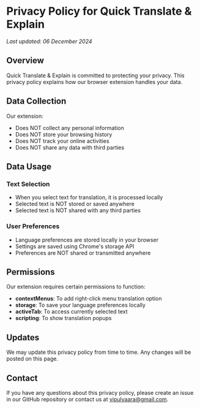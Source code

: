 # Privacy Policy for Quick Translate & Explain

*Last updated: 06 December 2024*

## Overview
Quick Translate & Explain is committed to protecting your privacy. This privacy policy explains how our browser extension handles your data.

## Data Collection
Our extension:
- Does NOT collect any personal information
- Does NOT store your browsing history
- Does NOT track your online activities
- Does NOT share any data with third parties

## Data Usage
### Text Selection
- When you select text for translation, it is processed locally
- Selected text is NOT stored or saved anywhere
- Selected text is NOT shared with any third parties

### User Preferences
- Language preferences are stored locally in your browser
- Settings are saved using Chrome's storage API
- Preferences are NOT shared or transmitted anywhere

## Permissions
Our extension requires certain permissions to function:
- **contextMenus**: To add right-click menu translation option
- **storage**: To save your language preferences locally
- **activeTab**: To access currently selected text
- **scripting**: To show translation popups

## Updates
We may update this privacy policy from time to time. Any changes will be posted on this page.

## Contact
If you have any questions about this privacy policy, please create an issue in our GitHub repository or contact us at vipulyaara@gmail.com. 
